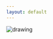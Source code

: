 ```yaml
---
layout: default
---
```


<img src="/assets/img/alex_zakharov.png" alt="drawing" class="portrait"/>


